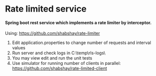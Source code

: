 # Rate limited service
#### Spring boot rest service which implements a rate limiter by interceptor.
Using: https://github.com/shabshay/rate-limiter

1. Edit application.properties to change number of requests and interval values  
2. Run server and check logs in C:\\temp\\rls-logs\\  
3. You may view edit and run the unit tests  
4. Use simulator for running number of clients in parallel:  
https://github.com/shabshay/rate-limited-client 
